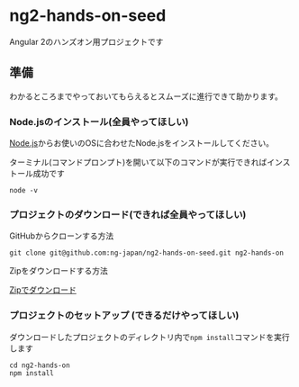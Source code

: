 # ng2-hands-on-seed
Angular 2のハンズオン用プロジェクトです

## 準備
わかるところまでやっておいてもらえるとスムーズに進行できて助かります。

### Node.jsのインストール(全員やってほしい)

[Node.js](http://nodejs.org/)からお使いのOSに合わせたNode.jsをインストールしてください。

ターミナル(コマンドプロンプト)を開いて以下のコマンドが実行できればインストール成功です

```
node -v
```

### プロジェクトのダウンロード(できれば全員やってほしい)  

GitHubからクローンする方法

```
git clone git@github.com:ng-japan/ng2-hands-on-seed.git ng2-hands-on
```

Zipをダウンロードする方法

[Zipでダウンロード](https://github.com/ng-japan/ng2-hands-on-seed/archive/master.zip)

### プロジェクトのセットアップ (できるだけやってほしい)  

ダウンロードしたプロジェクトのディレクトリ内で`npm install`コマンドを実行します
 
```
cd ng2-hands-on
npm install
```
